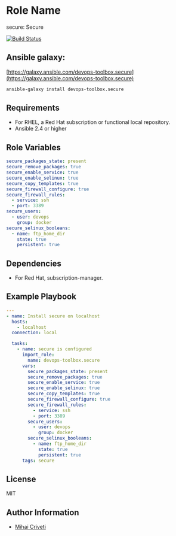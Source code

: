 Role Name
=========

secure: Secure

[![Build Status](https://travis-ci.org/cmihai-ansible/secure.svg?branch=master)](https://travis-ci.org/cmihai-ansible/secure)

Ansible galaxy:
---------------

[https://galaxy.ansible.com/devops-toolbox.secure](https://galaxy.ansible.com/devops-toolbox.secure)

```bash
ansible-galaxy install devops-toolbox.secure
```

Requirements
------------

- For RHEL, a Red Hat subscription or functional local repository.
- Ansible 2.4 or higher

Role Variables
--------------

```yaml
secure_packages_state: present
secure_remove_packages: true
secure_enable_service: true
secure_enable_selinux: true
secure_copy_templates: true
secure_firewall_configure: true
secure_firewall_rules:
  - service: ssh
  - port: 3389
secure_users:
  - user: devops
    group: docker
secure_selinux_booleans:
  - name: ftp_home_dir
    state: true
    persistent: true
```

Dependencies
------------

- For Red Hat, subscription-manager.

Example Playbook
----------------

```yaml
---
- name: Install secure on localhost
  hosts:
    - localhost
  connection: local

  tasks:
    - name: secure is configured
      import_role:
        name: devops-toolbox.secure
      vars:
        secure_packages_state: present
        secure_remove_packages: true
        secure_enable_service: true
        secure_enable_selinux: true
        secure_copy_templates: true
        secure_firewall_configure: true
        secure_firewall_rules:
          - service: ssh
          - port: 3389
        secure_users:
          - user: devops
            group: docker
        secure_selinux_booleans:
          - name: ftp_home_dir
            state: true
            persistent: true
      tags: secure
```

License
-------

MIT

Author Information
------------------

- [Mihai Criveti](https://www.linkedin.com/in/devops-toolbox.)
